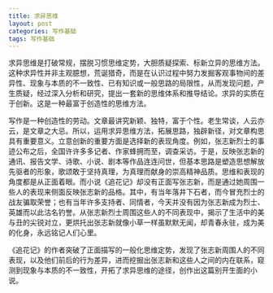 ```yaml
---
title: 求异思维
layout: post
categories: 写作基础
tags: 写作基础
---
```


求异思维是打破常规，摆脱习惯思维定势，大胆质疑探索、标新立异的思维方法。这种求异性并非主观臆想，荒诞猎奇，而是在认识过程中努力发掘客观事物间的差异性、现象与本质的不一致性、已有知识或一般思路的局限性，从而发现问题，产生质疑，经过深入分析和研究，提出一套新的思维体系和推导结论。求异的实质在于创新。这是一种最富于创造性的思维方法。

写作是一种创造性的劳动。文章最讲究新颖、独特，富于个性。老生常谈，人云亦云，是文章之大忌。所以，运用求异思维方法，拓展思路，独辟新径，对文章构思具有重要意义。立意创新的重要方面是选择新的表现角度。例如，张志新烈士的事迹公布之后，全国许许多多记者、作家蜂拥而至，调查采访。于是，反映张志新的通讯、报告文学、诗歌、小说、剧本等作品连连问世，但基本思路是塑造思想解放先驱者的形象，歌颂敢于坚持真理，为真理而献身的崇高精神品质。思维和表现的角度都是从正面着眼。而小说《追花记》却没有正面写张志新，而是通过她周围一些人的表现来侧面反映张志新的品格。其中，有当年落井下石者，而今冒充烈士的战友骗取荣誉；也有当年许多支持者、同情者，今天并没有因为张志新成为烈士、英雄而以此沽名钓誉。从张志新烈士周围这些人的不同表现中，揭示了生活中的美与丑的尖锐对立，更烘托出张志新就像小草一样虽默默无闻，却青春永驻，成为美的化身，永远铭记人们心里。

《追花记》的作者突破了正面描写的一般化思维定势，发现了张志新周围人的不同表现，以及他们前后的行为差异，进而挖掘出张志新和这些人之间的内在联系，窥测到现象与本质的不一致性，开拓了求异思维的途径，创作出这篇别开生面的小说。 